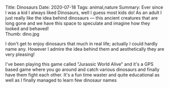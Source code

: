 Title: Dinosaurs
Date: 2020-07-18
Tags: animal,nature
Summary: Ever since I was a kid I always liked Dinosaurs, well I guess most kids do! As an adult I just really like the idea behind dinosaurs — this ancient creatures that are long gone and we have this space to speculate and imagine how they looked and behaved!  
Thumb: dino.jpg

I don't get to enjoy dinosaurs that much in real life; actually I could hardly name any. However I admire the idea behind them and aesthetically they are very pleasing!  

I've been playing this game called "Jurassic World Alive" and it's a GPS based game where you go around and catch various dinosaurs and finally have them fight each other. It's a fun time waster and quite educational as well as I finally managed to learn few dinosaur names  
